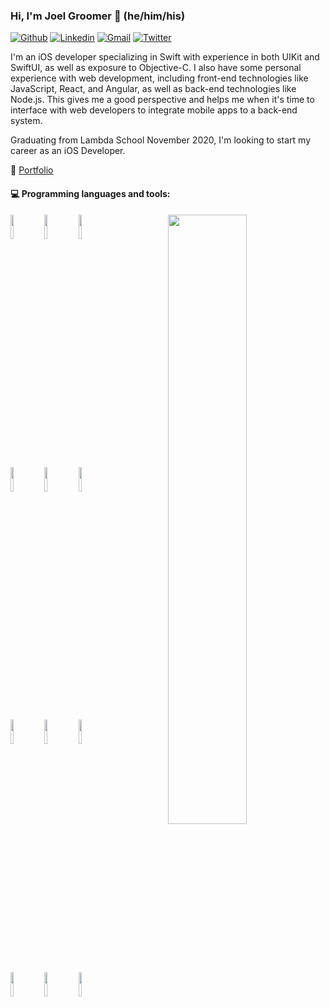 ### Hi, I'm Joel Groomer 👋 (he/him/his)
[![Github](https://img.shields.io/badge/-Github-000?style=flat&logo=Github&logoColor=white)](https://github.com/joelgroomer)
[![Linkedin](https://img.shields.io/badge/-LinkedIn-blue?style=flat&logo=Linkedin&logoColor=white)](https://www.linkedin.com/in/joelgroomer/)
[![Gmail](https://img.shields.io/badge/-Gmail-c14438?style=flat&logo=Gmail&logoColor=white)](mailto:joelgroomers@gmail.com)
[![Twitter](https://img.shields.io/twitter/url?label=Twitter&url=https%3A%2F%2Fkouris_john)](https://twitter.com/julltron)


I'm an iOS developer specializing in Swift with experience in both UIKit and SwiftUI, as well as exposure to Objective-C. I also have some personal experience with web development, including front-end technologies like JavaScript, React, and Angular, as well as back-end technologies like Node.js. This gives me a good perspective and helps me when it's time to interface with web developers to integrate mobile apps to a back-end system. 

Graduating from Lambda School November 2020, I'm looking to start my career as an iOS Developer.

👤 [Portfolio](https://joelgroomer.com)



#### :computer: Programming languages and tools: 
<p>
	<img width="50%" align="right" src="https://github-readme-stats.vercel.app/api?username=joelgroomer&show_icons=true&hide_border=true" />
  
<code><img width="10%" src="https://www.vectorlogo.zone/logos/swift/swift-ar21.svg"></code>
<code><img width="10%" src="https://www.vectorlogo.zone/logos/apple_objectivec/apple_objectivec-ar21.svg"></code>
<code><img width="10%" src="https://www.vectorlogo.zone/logos/apple_xcode/apple_xcode-ar21.svg"></code>

<code><img width="10%" src="https://www.vectorlogo.zone/logos/javascript/javascript-ar21.svg"></code>
<code><img width="10%" src="https://www.vectorlogo.zone/logos/typescriptlang/typescriptlang-ar21.svg"></code>
<code><img width="10%" src="https://www.vectorlogo.zone/logos/visualstudio_code/visualstudio_code-ar21.svg"></code>

<code><img width="10%" src="https://www.vectorlogo.zone/logos/reactjs/reactjs-ar21.svg"></code>
<code><img width="10%" src="https://www.vectorlogo.zone/logos/angular/angular-ar21.svg"></code>
<code><img width="10%" src="https://www.vectorlogo.zone/logos/nodejs/nodejs-ar21.svg"></code>

<code><img width="10%" src="https://www.vectorlogo.zone/logos/git-scm/git-scm-ar21.svg"></code>
<code><img width="10%" src="https://www.vectorlogo.zone/logos/python/python-ar21.svg"></code>
<code><img width="10%" src="https://www.vectorlogo.zone/logos/firebase/firebase-ar21.svg"></code>
</p>
